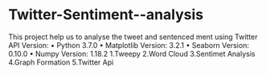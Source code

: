 # Twitter-Sentiment--analysis
This project help us to analyse the tweet and sentenced ment using Twitter API
Version: • Python 3.7.0 • Matplotlib Version: 3.2.1 • Seaborn Version: 0.10.0 • Numpy Version: 1.18.2
1.Tweepy
2.Word Cloud
3.Sentimet Analysis
4.Graph Formation
5.Twitter Api



